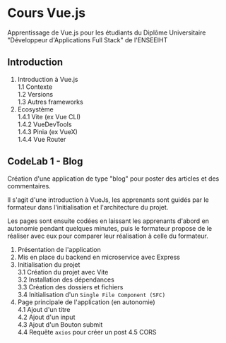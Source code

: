 # Cours Vue.js

Apprentissage de Vue.js pour les étudiants du Diplôme Universitaire "Développeur d'Applications Full Stack" de l'ENSEEIHT

## Introduction

1. Introduction à Vue.js  
   1.1 Contexte  
   1.2 Versions  
   1.3 Autres frameworks
2. Ecosystème  
   1.4.1 Vite (ex Vue CLI)  
   1.4.2 VueDevTools  
   1.4.3 Pinia (ex VueX)  
   1.4.4 Vue Router

## CodeLab 1 - Blog

Création d'une application de type "blog" pour poster des articles et des commentaires.

Il s'agit d'une introduction à VueJs, les apprenants sont guidés par le formateur dans l'initialisation et l'architecture du projet.

Les pages sont ensuite codées en laissant les apprenants d'abord en autonomie pendant quelques minutes, puis le formateur propose de le réaliser avec eux pour comparer leur réalisation à celle du formateur.

1. Présentation de l'application
2. Mis en place du backend en microservice avec Express
3. Initialisation du projet  
   3.1 Création du projet avec Vite  
   3.2 Installation des dépendances  
   3.3 Création des dossiers et fichiers  
   3.4 Initialisation d'un `Single File Component (SFC)`
4. Page principale de l'application (en autonomie)  
   4.1 Ajout d'un titre  
   4.2 Ajout d'un input  
   4.3 Ajout d'un Bouton submit  
   4.4 Requête `axios` pour créer un post
   4.5 CORS
